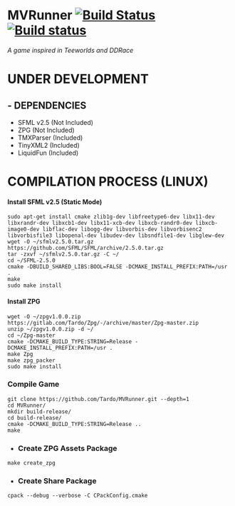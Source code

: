 # MVRunner [![Build Status](https://travis-ci.org/Tardo/MVRunner.svg?branch=master)](https://travis-ci.org/Tardo/MVRunner) [![Build status](https://ci.appveyor.com/api/projects/status/5xiw82neaa8ihqkv?svg=true)](https://ci.appveyor.com/project/Tardo/mvrunner)
_A game inspired in Teeworlds and DDRace_

# **UNDER DEVELOPMENT**

## - DEPENDENCIES
- SFML v2.5 (Not Included)
- ZPG (Not Included)
- TMXParser (Included)
- TinyXML2 (Included)
- LiquidFun (Included)

# COMPILATION PROCESS (LINUX)
#### Install SFML v2.5 (Static Mode)
```
sudo apt-get install cmake zlib1g-dev libfreetype6-dev libx11-dev libxrandr-dev libxcb1-dev libx11-xcb-dev libxcb-randr0-dev libxcb-image0-dev libflac-dev libogg-dev libvorbis-dev libvorbisenc2 libvorbisfile3 libopenal-dev libudev-dev libsndfile1-dev libglew-dev
wget -O ~/sfmlv2.5.0.tar.gz https://github.com/SFML/SFML/archive/2.5.0.tar.gz
tar -zxvf ~/sfmlv2.5.0.tar.gz -C ~/
cd ~/SFML-2.5.0
cmake -DBUILD_SHARED_LIBS:BOOL=FALSE -DCMAKE_INSTALL_PREFIX:PATH=/usr .
make
sudo make install
```
#### Install ZPG
```
wget -O ~/zpgv1.0.0.zip https://gitlab.com/Tardo/Zpg/-/archive/master/Zpg-master.zip
unzip ~/zpgv1.0.0.zip -d ~/
cd ~/Zpg-master
cmake -DCMAKE_BUILD_TYPE:STRING=Release -DCMAKE_INSTALL_PREFIX:PATH=/usr .
make Zpg
make zpg_packer
sudo make install
```
### Compile Game
```
git clone https://github.com/Tardo/MVRunner.git --depth=1
cd MVRunner/
mkdir build-release/
cd build-release/
cmake -DCMAKE_BUILD_TYPE:STRING=Release ..
make
```
-  ### Create ZPG Assets Package
  ```
  make create_zpg
  ```
-  ### Create Share Package
  ```
  cpack --debug --verbose -C CPackConfig.cmake
  ```
